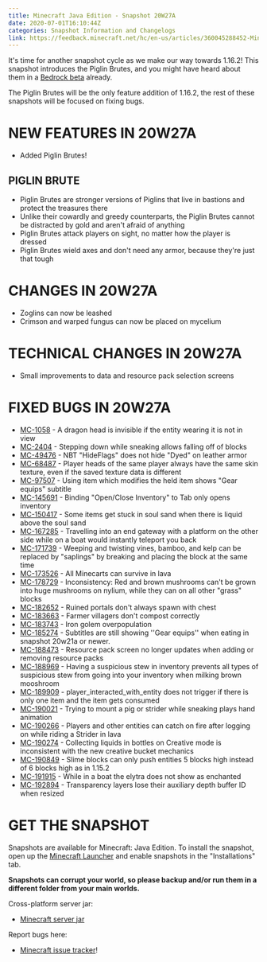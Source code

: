```yaml
---
title: Minecraft Java Edition - Snapshot 20W27A
date: 2020-07-01T16:10:44Z
categories: Snapshot Information and Changelogs
link: https://feedback.minecraft.net/hc/en-us/articles/360045288452-Minecraft-Java-Edition-Snapshot-20W27A
---
```


It\'s time for another snapshot cycle as we make our way towards 1.16.2! This snapshot introduces the Piglin Brutes, and you might have heard about them in a [Bedrock beta](https://feedback.minecraft.net/hc/en-us/articles/360045006632-Minecraft-Beta-1-16-20-50-Xbox-One-Windows-10-Android-) already. 

The Piglin Brutes will be the only feature addition of 1.16.2, the rest of these snapshots will be focused on fixing bugs.

# NEW FEATURES IN 20W27A

-   Added Piglin Brutes!

## PIGLIN BRUTE

-   Piglin Brutes are stronger versions of Piglins that live in bastions and protect the treasures there
-   Unlike their cowardly and greedy counterparts, the Piglin Brutes cannot be distracted by gold and aren't afraid of anything
-   Piglin Brutes attack players on sight, no matter how the player is dressed
-   Piglin Brutes wield axes and don't need any armor, because they're just that tough

# CHANGES IN 20W27A

-   Zoglins can now be leashed
-   Crimson and warped fungus can now be placed on mycelium

# TECHNICAL CHANGES IN 20W27A

-   Small improvements to data and resource pack selection screens

# FIXED BUGS IN 20W27A

-   [MC-1058](https://bugs.mojang.com/browse/MC-1058) - A dragon head is invisible if the entity wearing it is not in view
-   [MC-2404](https://bugs.mojang.com/browse/MC-2404) - Stepping down while sneaking allows falling off of blocks
-   [MC-49476](https://bugs.mojang.com/browse/MC-49476) - NBT "HideFlags" does not hide "Dyed" on leather armor
-   [MC-68487](https://bugs.mojang.com/browse/MC-68487) - Player heads of the same player always have the same skin texture, even if the saved texture data is different
-   [MC-97507](https://bugs.mojang.com/browse/MC-97507) - Using item which modifies the held item shows "Gear equips" subtitle
-   [MC-145691](https://bugs.mojang.com/browse/MC-145691) - Binding "Open/Close Inventory" to Tab only opens inventory
-   [MC-150417](https://bugs.mojang.com/browse/MC-150417) - Some items get stuck in soul sand when there is liquid above the soul sand
-   [MC-167285](https://bugs.mojang.com/browse/MC-167285) - Travelling into an end gateway with a platform on the other side while on a boat would instantly teleport you back
-   [MC-171739](https://bugs.mojang.com/browse/MC-171739) - Weeping and twisting vines, bamboo, and kelp can be replaced by "saplings" by breaking and placing the block at the same time
-   [MC-173526](https://bugs.mojang.com/browse/MC-173526) - All Minecarts can survive in lava
-   [MC-178729](https://bugs.mojang.com/browse/MC-178729) - Inconsistency: Red and brown mushrooms can't be grown into huge mushrooms on nylium, while they can on all other "grass" blocks
-   [MC-182652](https://bugs.mojang.com/browse/MC-182652) - Ruined portals don't always spawn with chest
-   [MC-183663](https://bugs.mojang.com/browse/MC-183663) - Farmer villagers don't compost correctly
-   [MC-183743](https://bugs.mojang.com/browse/MC-183743) - Iron golem overpopulation
-   [MC-185274](https://bugs.mojang.com/browse/MC-185274) - Subtitles are still showing ''Gear equips'' when eating in snapshot 20w21a or newer.
-   [MC-188473](https://bugs.mojang.com/browse/MC-188473) - Resource pack screen no longer updates when adding or removing resource packs
-   [MC-188969](https://bugs.mojang.com/browse/MC-188969) - Having a suspicious stew in inventory prevents all types of suspicious stew from going into your inventory when milking brown mooshroom
-   [MC-189909](https://bugs.mojang.com/browse/MC-189909) - player_interacted_with_entity does not trigger if there is only one item and the item gets consumed
-   [MC-190021](https://bugs.mojang.com/browse/MC-190021) - Trying to mount a pig or strider while sneaking plays hand animation
-   [MC-190266](https://bugs.mojang.com/browse/MC-190266) - Players and other entities can catch on fire after logging on while riding a Strider in lava
-   [MC-190274](https://bugs.mojang.com/browse/MC-190274) - Collecting liquids in bottles on Creative mode is inconsistent with the new creative bucket mechanics
-   [MC-190849](https://bugs.mojang.com/browse/MC-190849) - Slime blocks can only push entities 5 blocks high instead of 6 blocks high as in 1.15.2
-   [MC-191915](https://bugs.mojang.com/browse/MC-191915) - While in a boat the elytra does not show as enchanted
-   [MC-192894](https://bugs.mojang.com/browse/MC-192894) - Transparency layers lose their auxiliary depth buffer ID when resized

# GET THE SNAPSHOT

Snapshots are available for Minecraft: Java Edition. To install the snapshot, open up the [Minecraft Launcher](https://www.minecraft.net/download.html) and enable snapshots in the \"Installations\" tab.

**Snapshots can corrupt your world, so please backup and/or run them in a different folder from your main worlds.**

Cross-platform server jar:

-   [Minecraft server jar](https://launcher.mojang.com/v1/objects/40efae0a2412154f44a99f158752b8417b384f06/server.jar)

Report bugs here:

-   [Minecraft issue tracker](https://bugs.mojang.com/browse/MC)!

